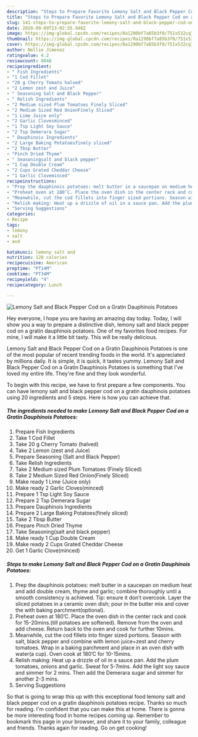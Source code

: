 ```yaml
---
description: "Steps to Prepare Favorite Lemony Salt and Black Pepper Cod on a Gratin Dauphinois Potatoes"
title: "Steps to Prepare Favorite Lemony Salt and Black Pepper Cod on a Gratin Dauphinois Potatoes"
slug: 141-steps-to-prepare-favorite-lemony-salt-and-black-pepper-cod-on-a-gratin-dauphinois-potatoes
date: 2020-09-09T23:02:55.946Z
image: https://img-global.cpcdn.com/recipes/0a1290bf7a85b3f0/751x532cq70/lemony-salt-and-black-pepper-cod-on-a-gratin-dauphinois-potatoes-recipe-main-photo.jpg
thumbnail: https://img-global.cpcdn.com/recipes/0a1290bf7a85b3f0/751x532cq70/lemony-salt-and-black-pepper-cod-on-a-gratin-dauphinois-potatoes-recipe-main-photo.jpg
cover: https://img-global.cpcdn.com/recipes/0a1290bf7a85b3f0/751x532cq70/lemony-salt-and-black-pepper-cod-on-a-gratin-dauphinois-potatoes-recipe-main-photo.jpg
author: Nellie Jimenez
ratingvalue: 4.2
reviewcount: 8048
recipeingredient:
- " Fish Ingredients"
- "1 Cod Fillet"
- "20 g Cherry Tomato halved"
- "2 Lemon zest and Juice"
- " Seasoning Salt and Black Pepper"
- " Relish Ingredients"
- "2 Medium sized Plum Tomatoes Finely Sliced"
- "2 Medium Sized Red OnionFinely Sliced"
- "1 Lime Juice only"
- "2 Garlic Clovesminced"
- "1 Tsp Light Soy Sauce"
- "2 Tsp Demerara Sugar"
- " Dauphinois Ingredients"
- "2 Large Baking Potatoesfinely sliced"
- "2 Tbsp Butter"
- "Pinch Dried Thyme"
- " Seasoningsalt and black pepper"
- "1 Cup Double Cream"
- "2 Cups Grated Cheddar Cheese"
- "1 Garlic Cloveminced"
recipeinstructions:
- "Prep the dauphinois potatoes: melt butter in a saucepan on medium heat and add double cream, thyme and garlic; combine thoroughly until a smooth consistency is achieved. Tip: ensure it don’t overcook. Layer the sliced potatoes in a ceramic oven dish; pour in the butter mix and cover the with baking parchment(optional)."
- "Preheat oven at 180’C. Place the oven dish in the center rack and cook for 15-20mins.(till potatoes are softened). Remove from the oven and add cheese. Return back to the oven and cook for further 10mins."
- "Meanwhile, cut the cod fillets into finger sized portions. Season with salt, black pepper and combine with lemon juice+zest and cherry tomatoes. Wrap in a baking parchment and place in an oven dish with water(a cup). Oven cook at 180’C for 10-15mins."
- "Relish making: Heat up a drizzle of oil in a sauce pan. Add the plum tomatoes, onions and garlic. Sweat for 5-7mins. Add the light soy sauce and simmer for 2 mins. Then add the Demerara sugar and simmer for another 2-3 mins."
- "Serving Suggestions"
categories:
- Recipe
tags:
- lemony
- salt
- and

katakunci: lemony salt and 
nutrition: 128 calories
recipecuisine: American
preptime: "PT14M"
cooktime: "PT34M"
recipeyield: "4"
recipecategory: Lunch

---
```



![Lemony Salt and Black Pepper Cod on a Gratin Dauphinois Potatoes](https://img-global.cpcdn.com/recipes/0a1290bf7a85b3f0/751x532cq70/lemony-salt-and-black-pepper-cod-on-a-gratin-dauphinois-potatoes-recipe-main-photo.jpg)

Hey everyone, I hope you are having an amazing day today. Today, I will show you a way to prepare a distinctive dish, lemony salt and black pepper cod on a gratin dauphinois potatoes. One of my favorites food recipes. For mine, I will make it a little bit tasty. This will be really delicious.

Lemony Salt and Black Pepper Cod on a Gratin Dauphinois Potatoes is one of the most popular of recent trending foods in the world. It's appreciated by millions daily. It is simple, it is quick, it tastes yummy. Lemony Salt and Black Pepper Cod on a Gratin Dauphinois Potatoes is something that I've loved my entire life. They're fine and they look wonderful.




To begin with this recipe, we have to first prepare a few components. You can have lemony salt and black pepper cod on a gratin dauphinois potatoes using 20 ingredients and 5 steps. Here is how you can achieve that.

<!--inarticleads1-->

##### The ingredients needed to make Lemony Salt and Black Pepper Cod on a Gratin Dauphinois Potatoes:

1. Prepare  Fish Ingredients
1. Take 1 Cod Fillet
1. Take 20 g Cherry Tomato (halved)
1. Take 2 Lemon (zest and Juice)
1. Prepare  Seasoning (Salt and Black Pepper)
1. Take  Relish Ingredients
1. Take 2 Medium sized Plum Tomatoes (Finely Sliced)
1. Take 2 Medium Sized Red Onion(Finely Sliced)
1. Make ready 1 Lime (Juice only)
1. Make ready 2 Garlic Cloves(minced)
1. Prepare 1 Tsp Light Soy Sauce
1. Prepare 2 Tsp Demerara Sugar
1. Prepare  Dauphinois Ingredients
1. Prepare 2 Large Baking Potatoes(finely sliced)
1. Take 2 Tbsp Butter
1. Prepare Pinch Dried Thyme
1. Take  Seasoning(salt and black pepper)
1. Make ready 1 Cup Double Cream
1. Make ready 2 Cups Grated Cheddar Cheese
1. Get 1 Garlic Clove(minced)




<!--inarticleads2-->

##### Steps to make Lemony Salt and Black Pepper Cod on a Gratin Dauphinois Potatoes:

1. Prep the dauphinois potatoes: melt butter in a saucepan on medium heat and add double cream, thyme and garlic; combine thoroughly until a smooth consistency is achieved. Tip: ensure it don’t overcook. Layer the sliced potatoes in a ceramic oven dish; pour in the butter mix and cover the with baking parchment(optional).
1. Preheat oven at 180’C. Place the oven dish in the center rack and cook for 15-20mins.(till potatoes are softened). Remove from the oven and add cheese. Return back to the oven and cook for further 10mins.
1. Meanwhile, cut the cod fillets into finger sized portions. Season with salt, black pepper and combine with lemon juice+zest and cherry tomatoes. Wrap in a baking parchment and place in an oven dish with water(a cup). Oven cook at 180’C for 10-15mins.
1. Relish making: Heat up a drizzle of oil in a sauce pan. Add the plum tomatoes, onions and garlic. Sweat for 5-7mins. Add the light soy sauce and simmer for 2 mins. Then add the Demerara sugar and simmer for another 2-3 mins.
1. Serving Suggestions




So that is going to wrap this up with this exceptional food lemony salt and black pepper cod on a gratin dauphinois potatoes recipe. Thanks so much for reading. I'm confident that you can make this at home. There is gonna be more interesting food in home recipes coming up. Remember to bookmark this page in your browser, and share it to your family, colleague and friends. Thanks again for reading. Go on get cooking!
